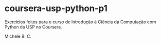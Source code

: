 # coursera-usp-python-p1
Exercícios feitos para o curso de Introdução à Ciência da Computação com Python da USP no Coursera.

Michele B. C.
